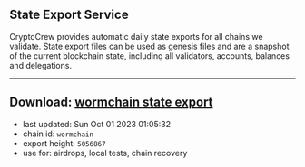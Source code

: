 ## State Export Service
CryptoCrew provides automatic daily state exports for all chains we validate. State export files can be used as genesis files and are a snapshot of the current blockchain state, including all validators, accounts, balances and delegations.

---
**Download: [wormchain state export](https://dl.ccvalidators.com/SERVICE/wormchain/wormchain_export_5056867.json)**
---

- last updated: Sun Oct 01 2023 01:05:32
- chain id: `wormchain`
- export height: `5056867`
- use for: airdrops, local tests, chain recovery

